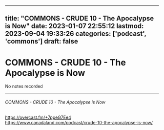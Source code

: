 
---
title: "COMMONS - CRUDE 10 - The Apocalypse is Now"
date: 2023-01-07 22:55:12
lastmod: 2023-09-04 19:33:26
categories: ['podcast', 'commons']
draft: false
---


# COMMONS - CRUDE 10 - The Apocalypse is Now

No notes recorded

- - -
###### COMMONS - CRUDE 10 - The Apocalypse is Now

https://overcast.fm/+7ppeG7Ee4  
https://www.canadaland.com/podcast/crude-10-the-apocalypse-is-now/

<!-- #public #podcast #commons -->

<!-- {BearID:C6964D98-68D8-4EF3-928C-2A1F53071340-28016-00002D980F13F6EC} -->
